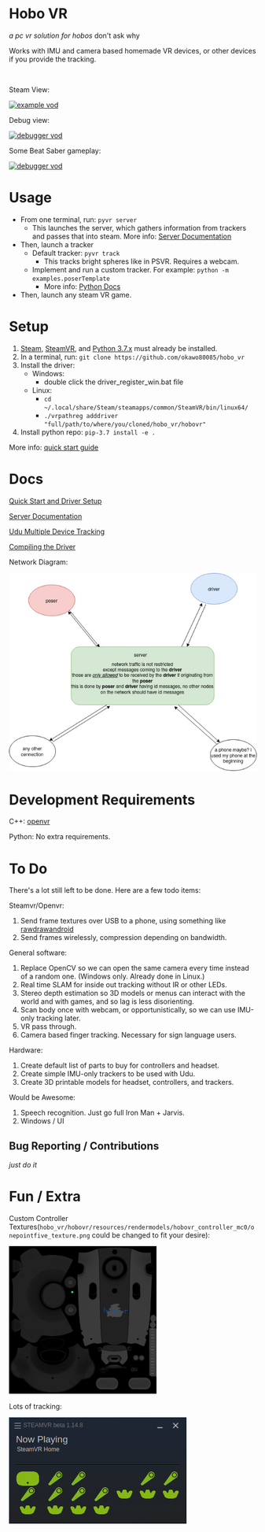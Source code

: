 # Hobo VR

*a pc vr solution for hobos* don't ask why

Works with IMU and camera based homemade VR devices, 
or other devices if you provide the tracking.

&nbsp;

Steam View:

[![example vod](https://img.youtube.com/vi/oHYMvZv_iw0/0.jpg)](https://www.youtube.com/watch?v=oHYMvZv_iw0)

Debug view:

[![debugger vod](https://img.youtube.com/vi/5WzN1XDXqbw/0.jpg)](https://www.youtube.com/watch?v=5WzN1XDXqbw)

Some Beat Saber gameplay:

[![debugger vod](https://img.youtube.com/vi/PL2MQ9oeV2c/0.jpg)](https://www.youtube.com/watch?v=PL2MQ9oeV2c)

# Usage

 * From one terminal, run: `pyvr server`
     * This launches the server, which gathers information from trackers and passes that into steam. More info: [Server Documentation](https://github.com/okawo80085/hobo_vr/wiki/server)
 * Then, launch a tracker
     * Default tracker: `pyvr track`
         * This tracks bright spheres like in PSVR. Requires a webcam.
     * Implement and run a custom tracker. For example: `python -m examples.poserTemplate`
         * More info: [Python Docs](pypi_readme.md)
 * Then, launch any steam VR game.
 
# Setup

1. [Steam](https://store.steampowered.com/about/), [SteamVR](https://store.steampowered.com/app/250820/SteamVR/), and [Python 3.7.x](https://www.python.org/downloads/release/python-378/) must already be installed.
2. In a terminal, run: `git clone https://github.com/okawo80085/hobo_vr`
3. Install the driver:
    * Windows:
        * double click the driver_register_win.bat file
    * Linux:
        * `cd ~/.local/share/Steam/steamapps/common/SteamVR/bin/linux64/`
        * `./vrpathreg adddriver "full/path/to/where/you/cloned/hobo_vr/hobovr"`
4. Install python repo: `pip-3.7 install -e .`

More info: [quick start guide](https://github.com/okawo80085/hobo_vr/wiki/quick-start-guide#initial-setup)

# Docs
[Quick Start and Driver Setup](https://github.com/okawo80085/hobo_vr/wiki/quick-start-guide)

[Server Documentation](https://github.com/okawo80085/hobo_vr/wiki/server)

[Udu Multiple Device Tracking](https://github.com/okawo80085/hobo_vr/wiki/udu)

[Compiling the Driver](driver/src/README.md)

Network Diagram:

![network_diagram](images/network_diagram.jpg)

# Development Requirements

C++: [openvr](https://github.com/ValveSoftware/openvr)

Python: No extra requirements.

# To Do

There's a lot still left to be done. Here are a few todo items:

Steamvr/Openvr:

1. Send frame textures over USB to a phone, using something like [rawdrawandroid](https://github.com/cnlohr/rawdrawandroid)
2. Send frames wirelessly, compression depending on bandwidth.

General software:

1. Replace OpenCV so we can open the same camera every time instead of a random one. (Windows only. Already done in Linux.)
2. Real time SLAM for inside out tracking without IR or other LEDs.
3. Stereo depth estimation so 3D models or menus can interact with the world and with games, and so lag is less disorienting.
4. Scan body once with webcam, or opportunistically, so we can use IMU-only tracking later.
5. VR pass through.
6. Camera based finger tracking. Necessary for sign language users.

Hardware:

1. Create default list of parts to buy for controllers and headset.
2. Create simple IMU-only trackers to be used with Udu.
3. Create 3D printable models for headset, controllers, and trackers.

Would be Awesome:

1. Speech recognition. Just go full Iron Man + Jarvis.
2. Windows / UI

## Bug Reporting / Contributions
*just do it*

# Fun / Extra

Custom Controller Textures(`hobo_vr/hobovr/resources/rendermodels/hobovr_controller_mc0/onepointfive_texture.png` could be changed to fit your desire):

<img src="hobovr/resources/rendermodels/hobovr_controller_mc0/onepointfive_texture.png" width="300" height="300" />

Lots of tracking:

[![1 Headset. 8 Controllers. 7 Trackers.](images/cursed_devices.png)](https://github.com/okawo80085/hobo_vr/wiki/udu)
